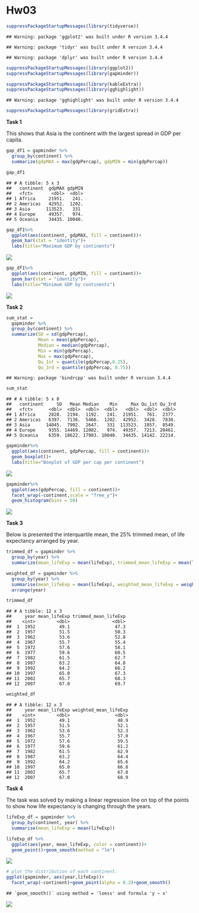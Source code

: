 Hw03
================

``` r
suppressPackageStartupMessages(library(tidyverse))
```

    ## Warning: package 'ggplot2' was built under R version 3.4.4

    ## Warning: package 'tidyr' was built under R version 3.4.4

    ## Warning: package 'dplyr' was built under R version 3.4.4

``` r
suppressPackageStartupMessages(library(ggplot2))
suppressPackageStartupMessages(library(gapminder))

suppressPackageStartupMessages(library(kableExtra))
suppressPackageStartupMessages(library(gghighlight))
```

    ## Warning: package 'gghighlight' was built under R version 3.4.4

``` r
suppressPackageStartupMessages(library(gridExtra))
```

**Task 1**

This shows that Asia is the continent with the largest spread in GDP per capita.

``` r
gap_df1 = gapminder %>%
  group_by(continent) %>%
  summarize(gdpMAX = max(gdpPercap), gdpMIN = min(gdpPercap))

gap_df1
```

    ## # A tibble: 5 x 3
    ##   continent  gdpMAX gdpMIN
    ##   <fct>       <dbl>  <dbl>
    ## 1 Africa     21951.   241.
    ## 2 Americas   42952.  1202.
    ## 3 Asia      113523.   331 
    ## 4 Europe     49357.   974.
    ## 5 Oceania    34435. 10040.

``` r
gap_df1%>%
  ggplot(aes(continent, gdpMAX, fill = continent))+
  geom_bar(stat = "identity")+
  labs(title="Maximum GDP by continents")
```

![](hw03_files/figure-markdown_github/unnamed-chunk-3-1.png)

``` r
gap_df1%>%
  ggplot(aes(continent, gdpMIN, fill = continent))+
  geom_bar(stat = "identity")+
  labs(title="Minimum GDP by continents")
```

![](hw03_files/figure-markdown_github/unnamed-chunk-3-2.png)

**Task 2**

``` r
sum_stat = 
  gapminder %>%
  group_by(continent) %>%
  summarize(SD = sd(gdpPercap),
            Mean = mean(gdpPercap),
            Median = median(gdpPercap), 
            Min = min(gdpPercap), 
            Max = max(gdpPercap),
            Qu_1st = quantile(gdpPercap,0.25), 
            Qu_3rd = quantile(gdpPercap, 0.75))
```

    ## Warning: package 'bindrcpp' was built under R version 3.4.4

``` r
sum_stat
```

    ## # A tibble: 5 x 8
    ##   continent     SD   Mean Median    Min     Max Qu_1st Qu_3rd
    ##   <fct>      <dbl>  <dbl>  <dbl>  <dbl>   <dbl>  <dbl>  <dbl>
    ## 1 Africa     2828.  2194.  1192.   241.  21951.   761.  2377.
    ## 2 Americas   6397.  7136.  5466.  1202.  42952.  3428.  7830.
    ## 3 Asia      14045.  7902.  2647.   331  113523.  1057.  8549.
    ## 4 Europe     9355. 14469. 12082.   974.  49357.  7213. 20461.
    ## 5 Oceania    6359. 18622. 17983. 10040.  34435. 14142. 22214.

``` r
gapminder%>%
  ggplot(aes(continent, gdpPercap, fill = continent))+
  geom_boxplot()+
  labs(title="Boxplot of GDP per cap per continent")
```

![](hw03_files/figure-markdown_github/unnamed-chunk-4-1.png)

``` r
gapminder%>%
  ggplot(aes(gdpPercap, fill = continent))+
  facet_wrap(~continent,scale = "free_y")+
  geom_histogram(bins = 50)
```

![](hw03_files/figure-markdown_github/unnamed-chunk-4-2.png)

**Task 3**

Below is presented the interquartile mean, the 25% trimmed mean, of life expectancy arranged by year.

``` r
trimmed_df = gapminder %>%
  group_by(year) %>%  
  summarize(mean_lifeExp = mean(lifeExp), trimmed_mean_lifeExp = mean(lifeExp, trim = 0.25))%>%   arrange(year) 

weighted_df = gapminder %>%
  group_by(year) %>%   
  summarise(mean_lifeExp = mean(lifeExp), weighted_mean_lifeExp = weighted.mean(lifeExp,pop))%>%
  arrange(year)

trimmed_df
```

    ## # A tibble: 12 x 3
    ##     year mean_lifeExp trimmed_mean_lifeExp
    ##    <int>        <dbl>                <dbl>
    ##  1  1952         49.1                 47.3
    ##  2  1957         51.5                 50.3
    ##  3  1962         53.6                 52.8
    ##  4  1967         55.7                 55.4
    ##  5  1972         57.6                 58.1
    ##  6  1977         59.6                 60.5
    ##  7  1982         61.5                 62.7
    ##  8  1987         63.2                 64.8
    ##  9  1992         64.2                 66.2
    ## 10  1997         65.0                 67.3
    ## 11  2002         65.7                 68.3
    ## 12  2007         67.0                 69.7

``` r
weighted_df
```

    ## # A tibble: 12 x 3
    ##     year mean_lifeExp weighted_mean_lifeExp
    ##    <int>        <dbl>                 <dbl>
    ##  1  1952         49.1                  48.9
    ##  2  1957         51.5                  52.1
    ##  3  1962         53.6                  52.3
    ##  4  1967         55.7                  57.0
    ##  5  1972         57.6                  59.5
    ##  6  1977         59.6                  61.2
    ##  7  1982         61.5                  62.9
    ##  8  1987         63.2                  64.4
    ##  9  1992         64.2                  65.6
    ## 10  1997         65.0                  66.8
    ## 11  2002         65.7                  67.8
    ## 12  2007         67.0                  68.9

**Task 4**

The task was solved by making a linear regression line on top of the points to show how life expectancy is changing through the years.

``` r
lifeExp_df = gapminder %>%
  group_by(continent, year) %>%
  summarise(mean_lifeExp = mean(lifeExp))

lifeExp_df %>%
  ggplot(aes(year, mean_lifeExp, color = continent))+
  geom_point()+geom_smooth(method = "lm")
```

![](hw03_files/figure-markdown_github/unnamed-chunk-6-1.png)

``` r
# plot the distribution of each continent.
ggplot(gapminder, aes(year,lifeExp))+
  facet_wrap(~continent)+geom_point(alpha = 0.2)+geom_smooth()
```

    ## `geom_smooth()` using method = 'loess' and formula 'y ~ x'

![](hw03_files/figure-markdown_github/unnamed-chunk-6-2.png)

